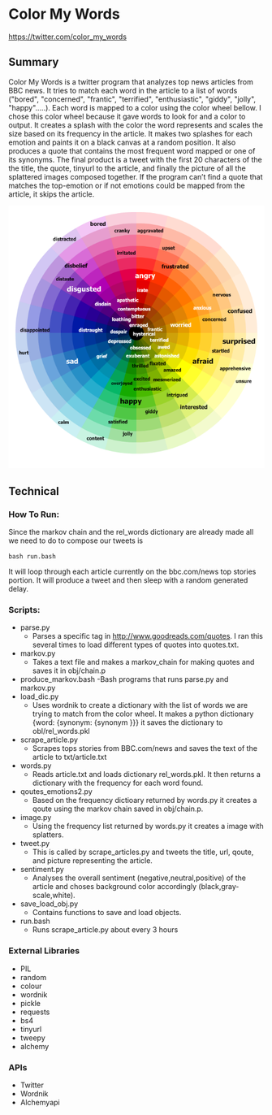 # Color My Words
https://twitter.com/color_my_words

## Summary
Color My Words is a twitter program that analyzes top news articles from BBC news. It tries to match each word in the article to a list of words ("bored", "concerned", "frantic", "terrified", "enthusiastic", "giddy", "jolly", "happy".....). 
Each word is mapped to a color using the color wheel bellow. I chose this color wheel because it gave words to look for and a color to output.
It creates a splash with the color the word represents and scales the size based on its frequency in the article. It makes two splashes for each emotion and paints it on a black canvas at a random position.
It also produces a quote that contains the most frequent word mapped or one of its synonyms. The final product is a tweet with the first 20 characters of the the title, the quote, tinyurl to the article, and finally the picture of all the splattered images composed together. If the program can’t find a quote that matches the top-emotion or if not emotions could be mapped from the article, it skips the article. 

![Alt text](/img/ColorWheelEmotions.png?raw=true "Color Wheel")

## Technical
### How To Run:
Since the markov chain and the rel_words dictionary are already made all we need to do to compose our tweets is
	
	bash run.bash

It will loop through each article currently on the bbc.com/news top stories portion. It will produce a tweet and then sleep with a random generated delay.
### Scripts:
- parse.py
  - Parses a specific tag in http://www.goodreads.com/quotes. I ran this several times to load different types of quotes into quotes.txt.
- markov.py
  - Takes a text file and makes a markov_chain for making quotes and saves it in obj/chain.p
- produce_markov.bash
  -Bash programs that runs parse.py and markov.py
- load_dic.py
  - Uses wordnik to create a dictionary with the list of words we are trying to match from the color wheel. It makes a python dictionary {word: {synonym: {synonym }}} it saves the dictionary to obl/rel_words.pkl	
- scrape_article.py
  - Scrapes tops stories from BBC.com/news and saves the text of the article to txt/article.txt
- words.py
  - Reads article.txt and loads dictionary rel_words.pkl. It then returns a dictionary with the frequency for each word found.		
- qoutes_emotions2.py	
  - Based on the frequency dictioary returned by words.py it creates a qoute using the markov chain saved in obj/chain.p.
- image.py
  - Using the frequency list returned by words.py it creates a image with splatters.
- tweet.py
  - This is called by scrape_articles.py and tweets the title, url, qoute, and picture representing the article.	
- sentiment.py
  - Analyses the overall sentiment (negative,neutral,positive) of the article and choses background color accordingly (black,gray-scale,white).
- save_load_obj.py
  - Contains functions to save and load objects.
- run.bash
  - Runs scrape_article.py about every 3 hours

### External Libraries
- PIL
- random
- colour 
- wordnik
- pickle
- requests
- bs4
- tinyurl
- tweepy
- alchemy

### APIs
- Twitter
- Wordnik
- Alchemyapi
